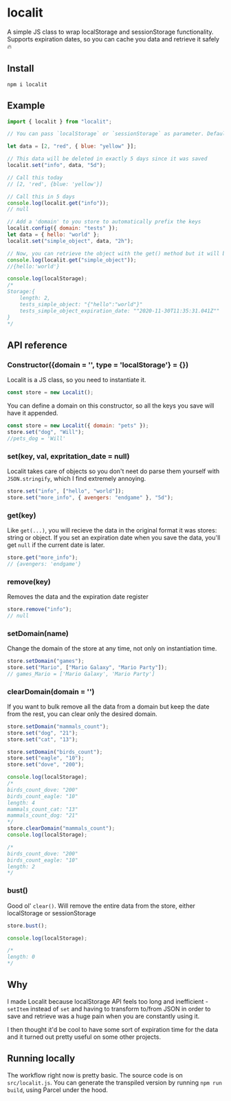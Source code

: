 # localit

A simple JS class to wrap localStorage and sessionStorage functionality. Supports expiration dates, so you can cache you data and retrieve it safely 🔥

## Install

`npm i localit`

## Example

```js
import { localit } from "localit";

// You can pass `localStorage` or `sessionStorage` as parameter. Defaults to `localStorage`

let data = [2, "red", { blue: "yellow" }];

// This data will be deleted in exactly 5 days since it was saved
localit.set("info", data, "5d");

// Call this today
// [2, 'red', {blue: 'yellow'}]

// Call this in 5 days
console.log(localit.get("info"));
// null

// Add a 'domain' to you store to automatically prefix the keys
localit.config({ domain: "tests" });
let data = { hello: "world" };
localit.set("simple_object", data, "2h");

// Now, you can retrieve the object with the get() method but it will be stores under the key 'tests_simple_object'
console.log(localit.get("simple_object"));
//{hello:'world'}

console.log(localStorage);
/*
Storage:{
    length: 2,
    tests_simple_object: "{"hello":"world"}"
    tests_simple_object_expiration_date: ""2020-11-30T11:35:31.041Z""
}
*/
```

## API reference

### Constructor({domain = '', type = 'localStorage'} = {})

Localit is a JS class, so you need to instantiate it.

```js
const store = new Localit();
```

You can define a domain on this constructor, so all the keys you save will have it appended.

```js
const store = new Localit({ domain: "pets" });
store.set("dog", "Will");
//pets_dog = 'Will'
```

### set(key, val, expritation_date = null)

Localit takes care of objects so you don't neet do parse them yourself with `JSON.stringify`, which I find extremely annoying.

```js
store.set("info", ["hello", "world"]);
store.set("more_info", { avengers: "endgame" }, "5d");
```

### get(key)

Like `get(...)`, you will recieve the data in the original format it was stores: string or object.
If you set an expiration date when you save the data, you'll get `null` if the current date is later.

```js
store.get("more_info");
// {avengers: 'endgame'}
```

### remove(key)

Removes the data and the expiration date register

```js
store.remove("info");
// null
```

### setDomain(name)

Change the domain of the store at any time, not only on instantiation time.

```js
store.setDomain("games");
store.set("Mario", ["Mario Galaxy", "Mario Party"]);
// games_Mario = ['Mario Galaxy', 'Mario Party']
```

### clearDomain(domain = '')

If you want to bulk remove all the data from a domain but keep the date from the rest, you can clear only the desired domain.

```js
store.setDomain("mammals_count");
store.set("dog", "21");
store.set("cat", "13");

store.setDomain("birds_count");
store.set("eagle", "10");
store.set("dove", "200");

console.log(localStorage);
/*
birds_count_dove: "200"
birds_count_eagle: "10"
length: 4
mammals_count_cat: "13"
mammals_count_dog: "21"
*/
store.clearDomain("mammals_count");
console.log(localStorage);

/*
birds_count_dove: "200"
birds_count_eagle: "10"
length: 2
*/
```

### bust()

Good ol' `clear()`. Will remove the entire data from the store, either localStorage or sessionStorage

```js
store.bust();

console.log(localStorage);

/*
length: 0
*/
```

## Why

I made Localit because localStorage API feels too long and inefficient - `setItem` instead of `set` and having to transform to/from JSON in order to save and retrieve was a huge pain when you are constantly using it.

I then thought it'd be cool to have some sort of expiration time for the data and it turned out pretty useful on some other projects.

## Running locally

The workflow right now is pretty basic. The source code is on `src/localit.js`. You can generate the transpiled version by running `npm run build`, using Parcel under the hood.
